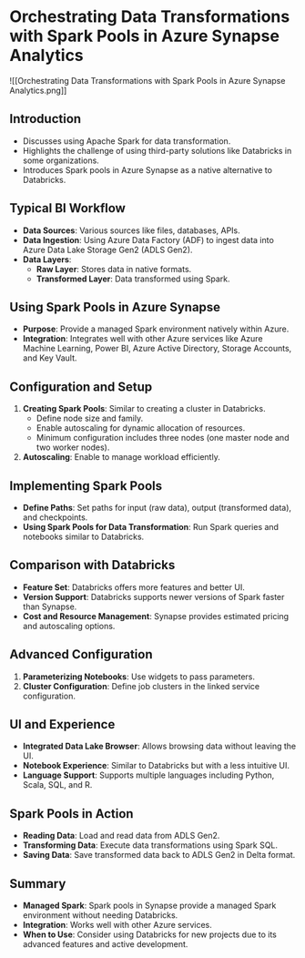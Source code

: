 # Orchestrating Data Transformations with Spark Pools in Azure Synapse Analytics


![[Orchestrating Data Transformations with Spark Pools in Azure Synapse Analytics.png]]
## Introduction
- Discusses using Apache Spark for data transformation.
- Highlights the challenge of using third-party solutions like Databricks in some organizations.
- Introduces Spark pools in Azure Synapse as a native alternative to Databricks.

## Typical BI Workflow
- **Data Sources**: Various sources like files, databases, APIs.
- **Data Ingestion**: Using Azure Data Factory (ADF) to ingest data into Azure Data Lake Storage Gen2 (ADLS Gen2).
- **Data Layers**:
  - **Raw Layer**: Stores data in native formats.
  - **Transformed Layer**: Data transformed using Spark.

## Using Spark Pools in Azure Synapse
- **Purpose**: Provide a managed Spark environment natively within Azure.
- **Integration**: Integrates well with other Azure services like Azure Machine Learning, Power BI, Azure Active Directory, Storage Accounts, and Key Vault.

## Configuration and Setup
1. **Creating Spark Pools**: Similar to creating a cluster in Databricks.
   - Define node size and family.
   - Enable autoscaling for dynamic allocation of resources.
   - Minimum configuration includes three nodes (one master node and two worker nodes).
2. **Autoscaling**: Enable to manage workload efficiently.

## Implementing Spark Pools
- **Define Paths**: Set paths for input (raw data), output (transformed data), and checkpoints.
- **Using Spark Pools for Data Transformation**: Run Spark queries and notebooks similar to Databricks.

## Comparison with Databricks
- **Feature Set**: Databricks offers more features and better UI.
- **Version Support**: Databricks supports newer versions of Spark faster than Synapse.
- **Cost and Resource Management**: Synapse provides estimated pricing and autoscaling options.

## Advanced Configuration
1. **Parameterizing Notebooks**: Use widgets to pass parameters.
2. **Cluster Configuration**: Define job clusters in the linked service configuration.

## UI and Experience
- **Integrated Data Lake Browser**: Allows browsing data without leaving the UI.
- **Notebook Experience**: Similar to Databricks but with a less intuitive UI.
- **Language Support**: Supports multiple languages including Python, Scala, SQL, and R.

## Spark Pools in Action
- **Reading Data**: Load and read data from ADLS Gen2.
- **Transforming Data**: Execute data transformations using Spark SQL.
- **Saving Data**: Save transformed data back to ADLS Gen2 in Delta format.

## Summary
- **Managed Spark**: Spark pools in Synapse provide a managed Spark environment without needing Databricks.
- **Integration**: Works well with other Azure services.
- **When to Use**: Consider using Databricks for new projects due to its advanced features and active development.
